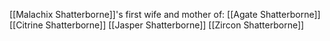 [[Malachix Shatterborne]]'s first wife and mother of:
[[Agate Shatterborne]]
[[Citrine Shatterborne]]
[[Jasper Shatterborne]]
[[Zircon Shatterborne]]